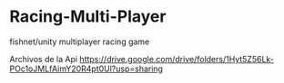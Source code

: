 # Racing-Multi-Player
fishnet/unity multiplayer racing game



Archivos de la Api
https://drive.google.com/drive/folders/1Hyt5Z56Lk-POc1oJMLfAimY20R4pt0Ul?usp=sharing

